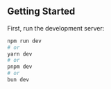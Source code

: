 
## Getting Started

First, run the development server:

```bash
npm run dev
# or
yarn dev
# or
pnpm dev
# or
bun dev
```



# 
